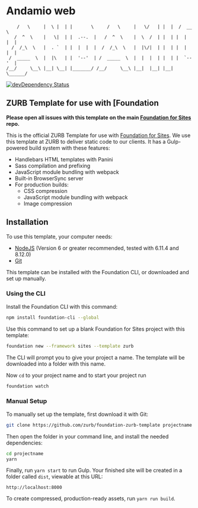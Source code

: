 # Andamio web

```  ___      .__   __.  _______       ___      .___  ___.  __    ______   
    /   \     |  \ |  | |       \     /   \     |   \/   | |  |  /  __  \  
   /  ^  \    |   \|  | |  .--.  |   /  ^  \    |  \  /  | |  | |  |  |  |
  /  /_\  \   |  . `  | |  |  |  |  /  /_\  \   |  |\/|  | |  | |  |  |  |
 /  _____  \  |  |\   | |  '--'  | /  _____  \  |  |  |  | |  | |  `--'  |
/__/     \__\ |__| \__| |_______/ /__/     \__\ |__|  |__| |__|  \______/  
```

[![devDependency Status](https://david-dm.org/zurb/foundation-zurb-template/dev-status.svg)](https://david-dm.org/zurb/foundation-zurb-template#info=devDependencies)


## ZURB Template for use with [Foundation

**Please open all issues with this template on the main [Foundation for Sites](https://github.com/zurb/foundation-sites/issues) repo.**

This is the official ZURB Template for use with [Foundation for Sites](http://foundation.zurb.com/sites). We use this template at ZURB to deliver static code to our clients. It has a Gulp-powered build system with these features:

- Handlebars HTML templates with Panini
- Sass compilation and prefixing
- JavaScript module bundling with webpack
- Built-in BrowserSync server
- For production builds:
  - CSS compression
  - JavaScript module bundling with webpack
  - Image compression

## Installation

To use this template, your computer needs:

- [NodeJS](https://nodejs.org/en/) (Version 6 or greater recommended, tested with 6.11.4 and 8.12.0)
- [Git](https://git-scm.com/)

This template can be installed with the Foundation CLI, or downloaded and set up manually.

### Using the CLI

Install the Foundation CLI with this command:

```bash
npm install foundation-cli --global
```

Use this command to set up a blank Foundation for Sites project with this template:

```bash
foundation new --framework sites --template zurb
```

The CLI will prompt you to give your project a name. The template will be downloaded into a folder with this name.

Now `cd` to your project name and to start your project run

```bash
foundation watch
```

### Manual Setup

To manually set up the template, first download it with Git:

```bash
git clone https://github.com/zurb/foundation-zurb-template projectname
```

Then open the folder in your command line, and install the needed dependencies:

```bash
cd projectname
yarn
```

Finally, run `yarn start` to run Gulp. Your finished site will be created in a folder called `dist`, viewable at this URL:

```
http://localhost:8000
```

To create compressed, production-ready assets, run `yarn run build`.
